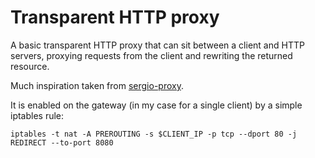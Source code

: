 Transparent HTTP proxy
======================

A basic transparent HTTP proxy that can sit between a client and HTTP servers,
proxying requests from the client and rewriting the returned resource.

Much inspiration taken from
[sergio-proxy](https://code.google.com/p/sergio-proxy/).

It is enabled on the gateway (in my case for a single client) by a simple
iptables rule:

    iptables -t nat -A PREROUTING -s $CLIENT_IP -p tcp --dport 80 -j REDIRECT --to-port 8080

